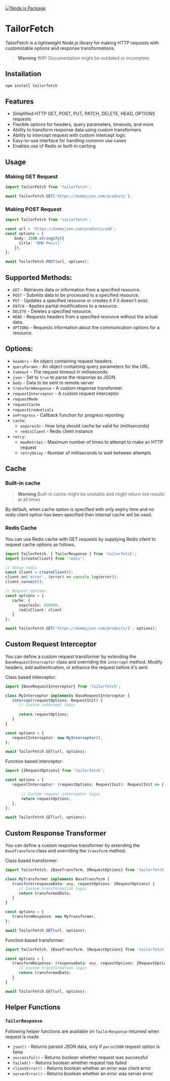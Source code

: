 <p align="center">
  <img src="https://i.ibb.co/W6MBLYg/logo-removebg-preview.png"  alt=""/>
</p>

[![Node.js Package](https://github.com/marekdev-me/TailorFetch/actions/workflows/npm-publish.yml/badge.svg)](https://github.com/marekdev-me/TailorFetch/actions/workflows/npm-publish.yml)

# TailorFetch

TailorFetch is a lightweight Node.js library for making HTTP requests with customizable options and response transformations.

> **Warning**
> WIP! Documentation might be outdated or incomplete

## Installation

```bash
npm install tailorfetch 
```

## Features
 - Simplified HTTP GET, POST, PUT, PATCH, DELETE, HEAD, OPTIONS requests
 - Flexible options for headers, query parameters, timeouts, and more
 - Ability to transform response data using custom transformers
 - Ability to intercept request with custom intercept logic
 - Easy-to-use interface for handling common use cases
 - Enables use of Redis or built-in caching

## Usage
### Making GET Request
```typescript
import TailorFetch from 'tailorfetch';

await TailorFetch.GET('https://dummyjson.com/products');
```

### Making POST Request
```typescript
import TailorFetch from 'tailorfetch';

const url = 'https://dummyjson.com/products/add';
const options = {
    body: JSON.stringify({
      title: 'BMW Pencil'
    }),
};

await TailorFetch.POST(url, options);
```

## Supported Methods:
- `GET`        - Retrieves data or information from a specified resource.
- `POST`       - Submits data to be processed to a specified resource.
- `PUT`        - Updates a specified resource or creates it if it doesn't exist.
- `PATCH`      - Applies partial modifications to a resource.
- `DELETE`     - Deletes a specified resource.
- `HEAD`       - Requests headers from a specified resource without the actual data.
- `OPTIONS`    - Requests information about the communication options for a resource.


## Options:
 - `headers`               -  An object containing request headers.
 - `queryParams`           -  An object containing query parameters for the URL.
 - `timeout`               -  The request timeout in milliseconds.
 - `json`                  -  Set to `true` to parse the response as JSON.
 - `body`                  -  Data to be sent to remote server
 - `transformResponse`     -  A custom response transformer.
 - `requestInterceptor`    -  A custom request interceptor
 - `requestMode`
 - `requestCache`
 - `requestCredentials`
 - `onProgress`            -  Callback function for progress reporting
 - `cache`:
   - `expiresIn`           -  How long should cache be valid for (milliseconds)
   - `redisClient`         -  Redis client instance
 - `retry`:
   - `maxRetries`          -  Maximum number of times to attempt to make an HTTP request
   - `retryDelay`          -  Number of milliseconds to wait between attempts

## Cache

### Built-in cache

> **Warning**
> Built-in cache might be unstable and might return live results at all times

By default, when cache option is specified with only expiry time and no redis client option has been specified then internal cache will be used.

### Redis Cache
You can use Redis cache with GET requests by supplying Redis client to request cache options as follows.

```typescript
import TailorFetch, { TailorResponse } from 'tailorfetch';
import {createClient} from 'redis';

// Setup redis
const client = createClient();
client.on('error', (error) => console.log(error));
client.connect();

// Request options
const options = {
   cache: {
      expiresIn: 600000,
      redisClient: client
   }
};

await TailorFetch.GET('https://dummyjson.com/products/1', options);
```

## Custom Request Interceptor

You can define a custom request transformer by extending the `BaseRequestInterceptor` class and overriding the `intercept` method.
Modify headers, add authentication, or enhance the request before it's sent.

Class based interceptor:
```typescript
import {BaseRequestInterceptor} from 'tailorfetch';

class MyInterceptor implements BaseRequestInterceptor {
   intercept(requestOptions: RequestInit) {
      // Custom intercept logic
      
      return requestOptions;
   }
}

const options = {
   requestInterceptor: new MyInterceptor(),
};

await TailorFetch.GET(url, options);
```

Function based interceptor:
```typescript
import {IRequestOptions} from 'tailorfetch';

const options = {
   requestInterceptor: (requestOptions: RequestInit): RequestInit => {
       
       // Custom request interceptor logic
       return requestOptions;
   },
};

await TailorFetch.GET(url, options);
```

## Custom Response Transformer

You can define a custom response transformer by extending the `BaseTransform` class and overriding the `transform` method.

Class based transformer:
```typescript
import TailorFetch, {BaseTransform, IRequestOptions} from 'tailorfetch';

class MyTransformer implements BaseTransform {
   transform(responseData: any, requestOptions: IRequestOptions) {
      // Custom transformation logic
      return transformedData;
   }
}

const options = {
   transformResponse: new MyTransformer,
};

await TailorFetch.GET(url, options);
```

Function based transformer:
```typescript
import TailorFetch, {BaseTransform, IRequestOptions} from 'tailorfetch';

const options = {
   transformResponse: (responseData: any, requestOptions: IRequestOptions): any => {
      // Custom transformation logic
      return transformedData;
   }
}

await TailorFetch.GET(url, options);
```

## Helper Functions

### `TailorResponse`
Following helper functions are available on `TailorResponse` returned when request is made

   - `json()` - Returns parsed JSON data, only if `parseJSON` request option is false
   - `successful()` - Returns boolean whether request was successful
   - `failed()` - Returns boolean whether request has failed
   - `clientError()` - Returns boolean whether an error was client error
   - `serverError()` - Returns boolean whether an error was server error